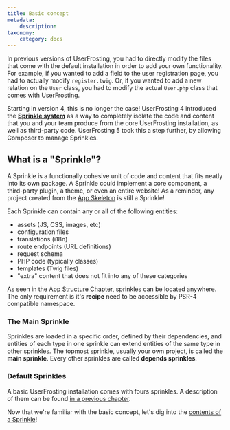 ```yaml
---
title: Basic concept
metadata:
    description: 
taxonomy:
    category: docs
---
```


In previous versions of UserFrosting, you had to directly modify the files that come with the default installation in order to add your own functionality. For example, if you wanted to add a field to the user registration page, you had to actually modify `register.twig`. Or, if you wanted to add a new relation on the `User` class, you had to modify the actual `User.php` class that comes with UserFrosting.

Starting in version 4, this is no longer the case! UserFrosting 4 introduced the **[Sprinkle system](/structure/sprinkles)** as a way to completely isolate the code and content that you and your team produce from the core UserFrosting installation, as well as third-party code. UserFrosting 5 took this a step further, by allowing Composer to manage Sprinkles.

## What is a "Sprinkle"?

A Sprinkle is a functionally cohesive unit of code and content that fits neatly into its own package. A Sprinkle could implement a core component, a third-party plugin, a theme, or even an entire website! As a reminder, any project created from the [App Skeleton](/structure/introduction#the-app-skeleton-your-project-s-template) is still a Sprinkle!

Each Sprinkle can contain any or all of the following entities:

- assets (JS, CSS, images, etc)
- configuration files
- translations (i18n)
- route endpoints (URL definitions)
- request schema
- PHP code (typically classes)
- templates (Twig files)
- "extra" content that does not fit into any of these categories

As seen in the [App Structure Chapter](/structure), sprinkles can be located anywhere. The only requirement is it's **recipe** need to be accessible by PSR-4 compatible namespace.

### The Main Sprinkle

Sprinkles are loaded in a specific order, defined by their dependencies, and entities of each type in one sprinkle can extend entities of the same type in other sprinkles. The topmost sprinkle, usually your own project, is called the **main sprinkle**. Every other sprinkles are called **depends sprinkles**. 

<!-- [notice=warning]The order in which we load our Sprinkles is important. Files in one Sprinkle may override files with the same name and path in previously loaded Sprinkles. For example, if we created `site/templates/pages/about.html.twig`, this would override `core/templates/pages/about.html.twig` because we load the `site` Sprinkle *after* the `core` Sprinkle.[/notice] -->

### Default Sprinkles

A basic UserFrosting installation comes with fours sprinkles. A description of them can be found [in a previous chapter](/structure/sprinkles#bundled-sprinkles).

Now that we're familiar with the basic concept, let's dig into the [contents of a Sprinkle](/sprinkles/contents)!
